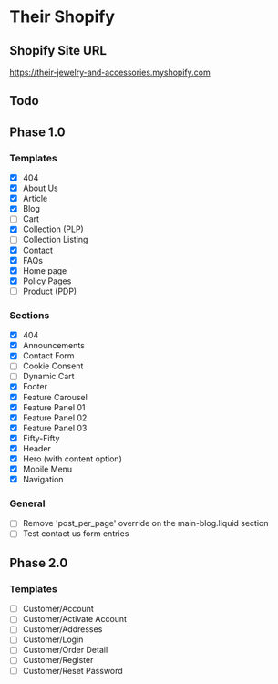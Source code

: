 # Their Shopify

## Shopify Site URL
https://their-jewelry-and-accessories.myshopify.com

## Todo
## Phase 1.0
### Templates
- [x] 404
- [x] About Us
- [x] Article
- [x] Blog
- [ ] Cart
- [x] Collection (PLP)
- [ ] Collection Listing
- [x] Contact
- [x] FAQs
- [x] Home page
- [x] Policy Pages
- [ ] Product (PDP)

### Sections
- [x] 404
- [x] Announcements
- [x] Contact Form
- [ ] Cookie Consent
- [ ] Dynamic Cart
- [x] Footer
- [x] Feature Carousel
- [x] Feature Panel 01
- [x] Feature Panel 02
- [x] Feature Panel 03
- [x] Fifty-Fifty
- [x] Header
- [x] Hero (with content option)
- [x] Mobile Menu
- [x] Navigation

### General
- [ ] Remove 'post_per_page' override on the main-blog.liquid section
- [ ] Test contact us form entries

## Phase 2.0
### Templates
- [ ] Customer/Account
- [ ] Customer/Activate Account
- [ ] Customer/Addresses
- [ ] Customer/Login
- [ ] Customer/Order Detail
- [ ] Customer/Register
- [ ] Customer/Reset Password
